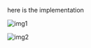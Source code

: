 here is the implementation

![img1](https://github.com/kkarira/react-login-demo/assets/42875693/8f77dfa6-73c6-489f-aca5-1db898a49f6e)


![img2](https://github.com/kkarira/react-login-demo/assets/42875693/776bad4f-3be4-478e-8457-0cf57ec80fba)
